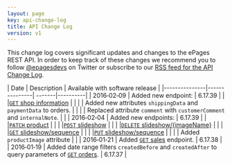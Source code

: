 ```yaml
---
layout: page
key: api-change-log
title: API Change Log
version: v1
---
```


This change log covers significant updates and changes to the ePages REST API.
In order to keep track of these changes we recommend you to follow [@epagesdevs](https://twitter.com/epagesdevs) on Twitter or subscribe to our [RSS feed for the API Change Log](https://developer.epages.com/apps/feed.xml).

| Date      | Description      | Available with software release  |
|---------------|---------------| -------|----------|
| 2016&#8209;02&#8209;09 | Added new endpoint: | 6.17.39 |
| |[`GET` shop information](page:apps-api-get-shops-shopid-information) | |
| | Added new attributes `shippingData` and `paymentData` to orders. | |
| | Replaced attribute `comment` with `customerComment` and `internalNote`. | |
| 2016&#8209;02&#8209;04 | Added new endpoints: | 6.17.39 |
| |[`PATCH` product](page:apps-api-patch-shops-shopid-products-productid-information) | |
| |[`POST` slideshow](page:apps-api-post-shops-shopid-products-productid-slideshow-information) | |
| |[`DELETE` slideshow/{imageName}](page:apps-api-delete-shops-shopid-products-productid-slideshow-imagename-information) |  |
| |[`GET` slideshow/sequence](page:apps-api-get-shops-shopid-products-productid-slideshow-sequence-information) |  |
| |[`PUT` slideshow/sequence](page:apps-api-put-shops-shopid-products-productid-slideshow-sequence-information) |  |
| | Added `productImage` attribute |  |
| 2016&#8209;01&#8209;21 | Added [`GET` sales](page:apps-api-get-shops-shopid-sales-information) endpoint. | 6.17.38 |
| 2016&#8209;01&#8209;19    | Added date range filters `createdBefore` and `createdAfter` to query parameters of [`GET` orders](page:apps-api-get-shops-shopid-orders-information#query-parameters).  | 6.17.37 |
